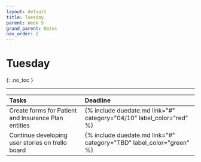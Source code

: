 ```yaml
---
layout: default
title: Tuesday
parent: Week 5
grand_parent: Notes
nav_order: 2
---
```


# Tuesday
{: .no_toc }

---

| Tasks | Deadline |
|:-|:-|
| Create forms for Patient and Insurance Plan entities | {% include duedate.md link="#" category="04/10" label_color="red" %} |
| Continue developing user stories on trello board | {% include duedate.md link="#" category="TBD" label_color="green" %} |